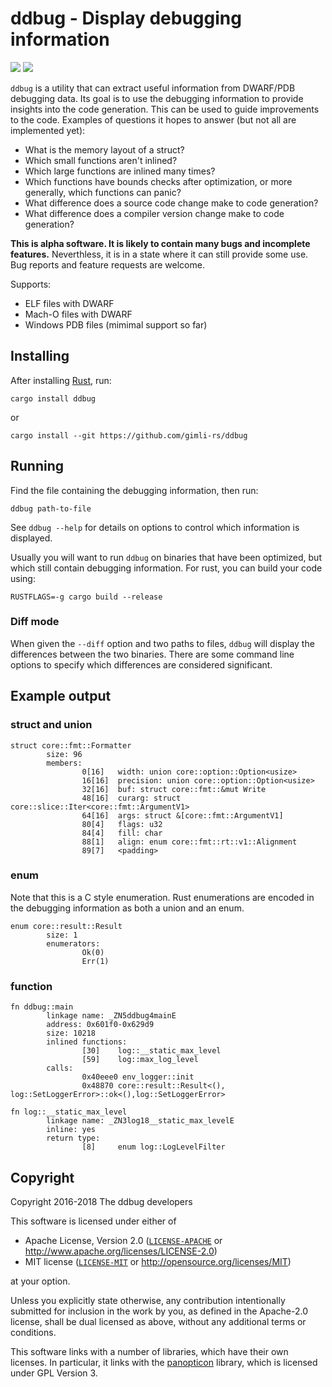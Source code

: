 # ddbug - Display debugging information 

[![](https://img.shields.io/crates/v/ddbug.svg)](https://crates.io/crates/ddbug) [![](https://docs.rs/ddbug/badge.svg)](https://docs.rs/ddbug/)

`ddbug` is a utility that can extract useful information from DWARF/PDB
debugging data. Its goal is to use the debugging information to provide
insights into the code generation. This can be used to guide improvements
to the code. Examples of questions it hopes to answer (but not all are
implemented yet):

* What is the memory layout of a struct?
* Which small functions aren't inlined?
* Which large functions are inlined many times?
* Which functions have bounds checks after optimization, or more generally,
which functions can panic?
* What difference does a source code change make to code generation?
* What difference does a compiler version change make to code generation?

**This is alpha software. It is likely to contain many bugs and
incomplete features.** Neverthless, it is in a state where it can still
provide some use. Bug reports and feature requests are welcome.

Supports:
* ELF files with DWARF
* Mach-O files with DWARF
* Windows PDB files (mimimal support so far)

## Installing
After installing [Rust](https://www.rust-lang.org/), run:
```
cargo install ddbug
```
or
```
cargo install --git https://github.com/gimli-rs/ddbug
```

## Running

Find the file containing the debugging information, then run:
```
ddbug path-to-file
```

See `ddbug --help` for details on options to control which information
is displayed.

Usually you will want to run `ddbug` on binaries that have been
optimized, but which still contain debugging information. For rust, you
can build your code using:
```
RUSTFLAGS=-g cargo build --release
```

### Diff mode

When given the `--diff` option and two paths to files, `ddbug` will
display the differences between the two binaries. There are some command
line options to specify which differences are considered significant.

## Example output

### struct and union
```
struct core::fmt::Formatter
        size: 96
        members:
                0[16]   width: union core::option::Option<usize>
                16[16]  precision: union core::option::Option<usize>
                32[16]  buf: struct core::fmt::&mut Write
                48[16]  curarg: struct core::slice::Iter<core::fmt::ArgumentV1>
                64[16]  args: struct &[core::fmt::ArgumentV1]
                80[4]   flags: u32
                84[4]   fill: char
                88[1]   align: enum core::fmt::rt::v1::Alignment
                89[7]   <padding>
```

### enum
Note that this is a C style enumeration. Rust enumerations are encoded
in the debugging information as both a union and an enum.
```
enum core::result::Result
        size: 1
        enumerators:
                Ok(0)
                Err(1)
```


### function
```
fn ddbug::main
        linkage name: _ZN5ddbug4mainE
        address: 0x601f0-0x629d9
        size: 10218
        inlined functions:
                [30]    log::__static_max_level
                [59]    log::max_log_level
        calls:
                0x40eee0 env_logger::init
                0x48870 core::result::Result<(), log::SetLoggerError>::ok<(),log::SetLoggerError>

fn log::__static_max_level
        linkage name: _ZN3log18__static_max_levelE
        inline: yes
        return type:
                [8]     enum log::LogLevelFilter
```

## Copyright

Copyright 2016-2018 The ddbug developers

This software is licensed under either of

  * Apache License, Version 2.0 ([`LICENSE-APACHE`](./LICENSE-APACHE) or http://www.apache.org/licenses/LICENSE-2.0)
  * MIT license ([`LICENSE-MIT`](./LICENSE-MIT) or http://opensource.org/licenses/MIT)

at your option.

Unless you explicitly state otherwise, any contribution intentionally submitted
for inclusion in the work by you, as defined in the Apache-2.0 license, shall be
dual licensed as above, without any additional terms or conditions.

This software links with a number of libraries, which
have their own licenses. In particular, it links with the
[panopticon](https://github.com/das-labor/panopticon) library, which is
licensed under GPL Version 3.
